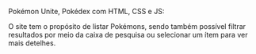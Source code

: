 Pokémon Unite, Pokédex com HTML, CSS e JS:

O site tem o propósito de listar Pokémons, 
sendo também possível filtrar resultados por 
meio da caixa de pesquisa ou selecionar um ítem 
para ver mais detelhes.
